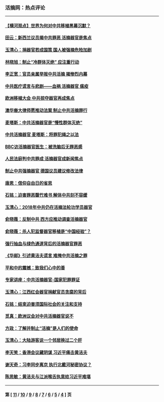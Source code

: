 ### 活摘网：热点评论
---
#### [【横河观点】世界为何对中共移植黑幕沉默？](../../pages/nf5879/n13244249.md?03250430) 
#### [田云：新西兰议员揭中共罪恶 活摘器官是焦点](../../pages/nf5879/n13070629.md?03250430) 
#### [玉清心：捐器官若成国策 国人被强摘危险加剧](../../pages/nf5879/n12802713.md?03250430) 
#### [林晓旭：制止“冷群体灭绝” 应注重行动](../../pages/nf5879/n12779736.md?03250430) 
#### [李正宽：官员亲属举报中共活摘 揭惨烈内幕](../../pages/nf5879/n12684490.md?03250430) 
#### [中共医疗谎言与悲剧——血祸 活摘器官 瘟疫](../../pages/nf5879/n12372103.md?03250430) 
#### [欧洲移植大会 中共掠夺器官再成焦点](../../pages/nf5879/n11538883.md?03250430) 
#### [澳华裔大律师愿推动法案 制止中共活摘罪行](../../pages/nf5879/n11377039.md?03250430) 
#### [麦塔斯：中共活摘器官是“慢性群体灭绝”](../../pages/nf5879/n11350529.md?03250430) 
#### [中共活摘器官 麦塔斯：将罪犯绳之以法](../../pages/nf5879/n11347973.md?03250430) 
#### [BBC访活摘器官医生：被洗脑后无罪恶感](../../pages/nf5879/n11335935.md?03250430) 
#### [人民法庭判中共罪成 活摘器官成新闻焦点](../../pages/nf5879/n11331578.md?03250430) 
#### [制止中共强摘器官 德国议员建议修改法律](../../pages/nf5879/n11249451.md?03250430) 
#### [唐恩：信仰自由日的省思](../../pages/nf5879/n11003525.md?03250430) 
#### [石铭：迫害罪恶罄竹难书  解体中共刻不容缓](../../pages/nf5879/n10942855.md?03250430) 
#### [玉清心：2018年中共仍在活摘法轮功学员器官](../../pages/nf5879/n10914646.md?03250430) 
#### [俞晓薇：反制中共 西方应推动调查活摘器官](../../pages/nf5879/n10794671.md?03250430) 
#### [俞晓薇：杀人犯监督器官移植是“中国经验”？](../../pages/nf5879/n10466427.md?03250430) 
#### [强行抽血与绿色通道背后的活摘器官罪恶](../../pages/nf5879/n10004708.md?03250430) 
#### [《华邮》引述黄洁夫谎言 难掩中共活摘之罪](../../pages/nf5879/n9642309.md?03250430) 
#### [平和中的震撼：致我们心中的善](../../pages/nf5879/n9021123.md?03250430) 
#### [专家讲座：中共活摘器官-国家犯罪罪证](../../pages/nf5879/n8828153.md?03250430) 
#### [玉清心：江西红会器官捐献官员贪腐的背后](../../pages/nf5879/n8522122.md?03250430) 
#### [石铭：结束迫害须国际社会的关注和支持](../../pages/nf5879/n8443497.md?03250430) 
#### [觅真：欧洲议会对中共活摘器官说不](../../pages/nf5879/n8337486.md?03250430) 
#### [方政：了解并制止“活摘”是人们的使命](../../pages/nf5879/n8329214.md?03250430) 
#### [玉清心：大陆游客说一个邻居换过二个肝](../../pages/nf5879/n8291404.md?03250430) 
#### [李天笑：香港会议藏阴谋 习近平痛击黄洁夫](../../pages/nf5879/n8241459.md?03250430) 
#### [谢天奇：习李同步离京 执行北戴河秘密协议？](../../pages/nf5879/n8230418.md?03250430) 
#### [陈思敏：黄洁夫与江派喉舌执意给习近平难堪](../../pages/nf5879/n8222166.md?03250430) 

---
#### 第 [ [11](./11.md?03250430) / [10](./10.md?03250430) / [9](./9.md?03250430) / [8](./8.md?03250430) / [7](./7.md?03250430) / [6](./6.md?03250430) / [5](./5.md?03250430) / [4](./4.md?03250430) ] 页
